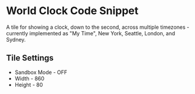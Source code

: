 World Clock Code Snippet
============================================

A tile for showing a clock, down to the second, across multiple timezones - currently implemented as "My Time", New York, Seattle, London, and Sydney.

Tile Settings
--------------
- Sandbox Mode - OFF
- Width - 860
- Height - 80